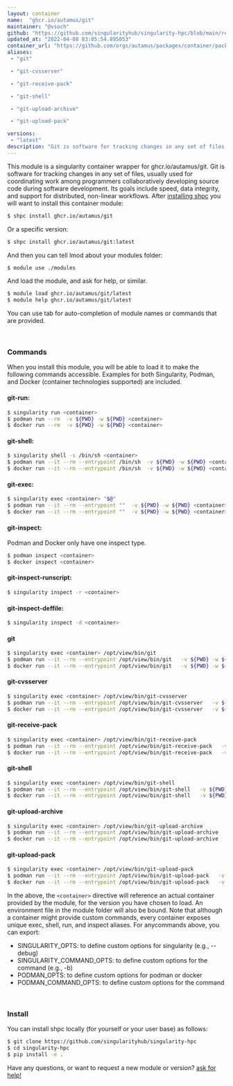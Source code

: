 ```yaml
---
layout: container
name:  "ghcr.io/autamus/git"
maintainer: "@vsoch"
github: "https://github.com/singularityhub/singularity-hpc/blob/main/registry/ghcr.io/autamus/git/container.yaml"
updated_at: "2022-04-08 03:05:54.895053"
container_url: "https://github.com/orgs/autamus/packages/container/package/git"
aliases:
 - "git"

 - "git-cvsserver"

 - "git-receive-pack"

 - "git-shell"

 - "git-upload-archive"

 - "git-upload-pack"

versions:
 - "latest"
description: "Git is software for tracking changes in any set of files, usually used for coordinating work among programmers collaboratively developing source code during software development. Its goals include speed, data integrity, and support for distributed, non-linear workflows."
---
```


This module is a singularity container wrapper for ghcr.io/autamus/git.
Git is software for tracking changes in any set of files, usually used for coordinating work among programmers collaboratively developing source code during software development. Its goals include speed, data integrity, and support for distributed, non-linear workflows.
After [installing shpc](#install) you will want to install this container module:


```bash
$ shpc install ghcr.io/autamus/git
```

Or a specific version:

```bash
$ shpc install ghcr.io/autamus/git:latest
```

And then you can tell lmod about your modules folder:

```bash
$ module use ./modules
```

And load the module, and ask for help, or similar.

```bash
$ module load ghcr.io/autamus/git/latest
$ module help ghcr.io/autamus/git/latest
```

You can use tab for auto-completion of module names or commands that are provided.

<br>

### Commands

When you install this module, you will be able to load it to make the following commands accessible.
Examples for both Singularity, Podman, and Docker (container technologies supported) are included.

#### git-run:

```bash
$ singularity run <container>
$ podman run --rm  -v ${PWD} -w ${PWD} <container>
$ docker run --rm  -v ${PWD} -w ${PWD} <container>
```

#### git-shell:

```bash
$ singularity shell -s /bin/sh <container>
$ podman run --it --rm --entrypoint /bin/sh  -v ${PWD} -w ${PWD} <container>
$ docker run --it --rm --entrypoint /bin/sh  -v ${PWD} -w ${PWD} <container>
```

#### git-exec:

```bash
$ singularity exec <container> "$@"
$ podman run --it --rm --entrypoint ""  -v ${PWD} -w ${PWD} <container> "$@"
$ docker run --it --rm --entrypoint ""  -v ${PWD} -w ${PWD} <container> "$@"
```

#### git-inspect:

Podman and Docker only have one inspect type.

```bash
$ podman inspect <container>
$ docker inspect <container>
```

#### git-inspect-runscript:

```bash
$ singularity inspect -r <container>
```

#### git-inspect-deffile:

```bash
$ singularity inspect -d <container>
```


#### git
       
```bash
$ singularity exec <container> /opt/view/bin/git
$ podman run --it --rm --entrypoint /opt/view/bin/git   -v ${PWD} -w ${PWD} <container> -c " $@"
$ docker run --it --rm --entrypoint /opt/view/bin/git   -v ${PWD} -w ${PWD} <container> -c " $@"
```


#### git-cvsserver
       
```bash
$ singularity exec <container> /opt/view/bin/git-cvsserver
$ podman run --it --rm --entrypoint /opt/view/bin/git-cvsserver   -v ${PWD} -w ${PWD} <container> -c " $@"
$ docker run --it --rm --entrypoint /opt/view/bin/git-cvsserver   -v ${PWD} -w ${PWD} <container> -c " $@"
```


#### git-receive-pack
       
```bash
$ singularity exec <container> /opt/view/bin/git-receive-pack
$ podman run --it --rm --entrypoint /opt/view/bin/git-receive-pack   -v ${PWD} -w ${PWD} <container> -c " $@"
$ docker run --it --rm --entrypoint /opt/view/bin/git-receive-pack   -v ${PWD} -w ${PWD} <container> -c " $@"
```


#### git-shell
       
```bash
$ singularity exec <container> /opt/view/bin/git-shell
$ podman run --it --rm --entrypoint /opt/view/bin/git-shell   -v ${PWD} -w ${PWD} <container> -c " $@"
$ docker run --it --rm --entrypoint /opt/view/bin/git-shell   -v ${PWD} -w ${PWD} <container> -c " $@"
```


#### git-upload-archive
       
```bash
$ singularity exec <container> /opt/view/bin/git-upload-archive
$ podman run --it --rm --entrypoint /opt/view/bin/git-upload-archive   -v ${PWD} -w ${PWD} <container> -c " $@"
$ docker run --it --rm --entrypoint /opt/view/bin/git-upload-archive   -v ${PWD} -w ${PWD} <container> -c " $@"
```


#### git-upload-pack
       
```bash
$ singularity exec <container> /opt/view/bin/git-upload-pack
$ podman run --it --rm --entrypoint /opt/view/bin/git-upload-pack   -v ${PWD} -w ${PWD} <container> -c " $@"
$ docker run --it --rm --entrypoint /opt/view/bin/git-upload-pack   -v ${PWD} -w ${PWD} <container> -c " $@"
```



In the above, the `<container>` directive will reference an actual container provided
by the module, for the version you have chosen to load. An environment file in the
module folder will also be bound. Note that although a container
might provide custom commands, every container exposes unique exec, shell, run, and
inspect aliases. For anycommands above, you can export:

 - SINGULARITY_OPTS: to define custom options for singularity (e.g., --debug)
 - SINGULARITY_COMMAND_OPTS: to define custom options for the command (e.g., -b)
 - PODMAN_OPTS: to define custom options for podman or docker
 - PODMAN_COMMAND_OPTS: to define custom options for the command

<br>
  
### Install

You can install shpc locally (for yourself or your user base) as follows:

```bash
$ git clone https://github.com/singularityhub/singularity-hpc
$ cd singularity-hpc
$ pip install -e .
```

Have any questions, or want to request a new module or version? [ask for help!](https://github.com/singularityhub/singularity-hpc/issues)